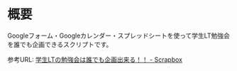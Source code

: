 # 概要

Googleフォーム・Googleカレンダー・スプレッドシートを使って学生LT勉強会を誰でも企画できるスクリプトです。  

参考URL: [学生LTの勉強会は誰でも企画出来る！！ - Scrapbox](https://scrapbox.io/student-lt/%E5%AD%A6%E7%94%9FLT%E3%81%AE%E5%8B%89%E5%BC%B7%E4%BC%9A%E3%81%AF%E8%AA%B0%E3%81%A7%E3%82%82%E4%BC%81%E7%94%BB%E5%87%BA%E6%9D%A5%E3%82%8B%EF%BC%81%EF%BC%81)
